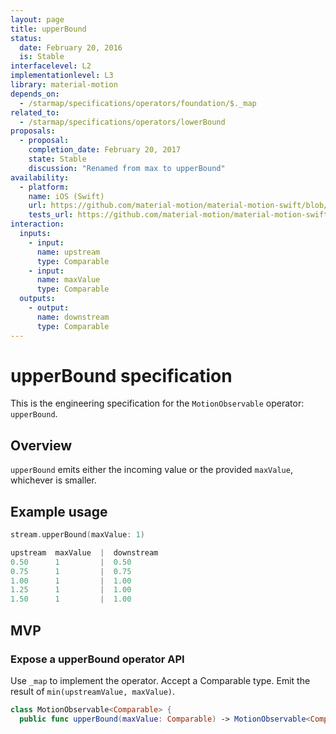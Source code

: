```yaml
---
layout: page
title: upperBound
status:
  date: February 20, 2016
  is: Stable
interfacelevel: L2
implementationlevel: L3
library: material-motion
depends_on:
  - /starmap/specifications/operators/foundation/$._map
related_to:
  - /starmap/specifications/operators/lowerBound
proposals:
  - proposal:
    completion_date: February 20, 2017
    state: Stable
    discussion: "Renamed from max to upperBound"
availability:
  - platform:
    name: iOS (Swift)
    url: https://github.com/material-motion/material-motion-swift/blob/develop/src/operators/upperBound.swift
    tests_url: https://github.com/material-motion/material-motion-swift/blob/develop/tests/unit/operator/upperBoundTests.swift
interaction:
  inputs:
    - input:
      name: upstream
      type: Comparable
    - input:
      name: maxValue
      type: Comparable
  outputs:
    - output:
      name: downstream
      type: Comparable
---
```


# upperBound specification

This is the engineering specification for the `MotionObservable` operator: `upperBound`.

## Overview

`upperBound` emits either the incoming value or the provided `maxValue`, whichever is smaller.

## Example usage

```swift
stream.upperBound(maxValue: 1)

upstream  maxValue  |  downstream
0.50      1         |  0.50
0.75      1         |  0.75
1.00      1         |  1.00
1.25      1         |  1.00
1.50      1         |  1.00
```

## MVP

### Expose a upperBound operator API

Use `_map` to implement the operator. Accept a Comparable type. Emit the result of
`min(upstreamValue, maxValue)`.

```swift
class MotionObservable<Comparable> {
  public func upperBound(maxValue: Comparable) -> MotionObservable<Comparable>
```
